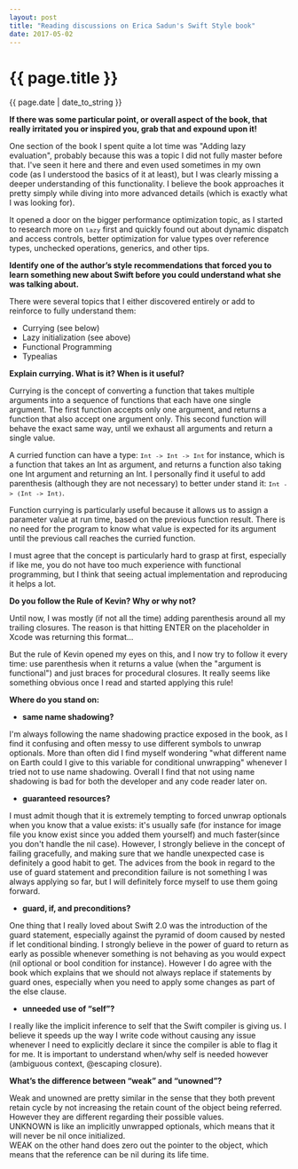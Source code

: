 ```yaml
---
layout: post
title: "Reading discussions on Erica Sadun's Swift Style book"
date: 2017-05-02
---
```

<h1>{{ page.title }}</h1>
<p class="meta">{{ page.date | date_to_string }}</p>

<p><strong>If there was some particular point, or overall aspect of the book, that really irritated you or inspired you, grab that and expound upon it!</strong></p>
<p>One section of the book I spent quite a lot time was "Adding lazy evaluation", probably because this was a topic I did not fully master before that. I've seen&nbsp;it here and there and even used sometimes in my own code&nbsp;(as I understood the basics of it at least), but I was clearly missing a deeper understanding of this functionality. I believe the book approaches it pretty simply while diving into more advanced details (which is exactly what I was looking for).</p>
<p>It opened a door on the bigger performance optimization topic, as I started to research more on <span style="font-size: 10pt;"><code>lazy</code></span> first and quickly found out about dynamic dispatch and access controls, better optimization for value types over reference types, unchecked operations, generics, and other tips.</p>
<p><strong>Identify one of the author&rsquo;s style recommendations that forced you to learn something new about Swift before you could understand what she was talking about.</strong></p>
<p>There were several topics that I either discovered entirely or add to reinforce to fully understand them:</p>
<ul>
<li>Currying (see below)</li>
<li>Lazy initialization (see above)</li>
<li>Functional Programming</li>
<li>Typealias</li>
</ul>
<p><strong>Explain currying. What is it? When is it useful?</strong></p>
<p>Currying is the concept of converting a function that takes multiple arguments into a sequence of functions that each have one single argument. The first function accepts only one argument, and returns a function that also accept one argument only. This second function will behave the exact same way, until we exhaust all arguments and return a single value.&nbsp;</p>
<p>A curried function can have a type: <span style="font-size: 10pt;"><code>Int -&gt; Int -&gt; Int</code></span> for instance, which is a function that takes an Int as argument, and returns a function also taking one Int argument and returning an Int. I personally find it useful to add parenthesis (although they are not necessary) to better under stand it: <span style="font-size: 10pt;"><code>Int -&gt; (Int -&gt; Int)</code></span>.</p>
<p>Function currying is particularly useful&nbsp;because it allows us to assign a parameter value at run time, based on the previous function result.&nbsp;There is no need for the program to know what value is expected for its argument until the previous call reaches the curried function.</p>
<p>I must agree that the concept is particularly hard to grasp at first, especially if like me, you do not have too much experience with functional programming, but I think that seeing actual implementation and reproducing it helps a lot.</p>
<p><strong>Do you follow the Rule of Kevin? Why or why not?</strong></p>
<p>Until now, I was mostly (if not all the time) adding parenthesis around all my trailing closures. The reason is that hitting ENTER on the placeholder in Xcode was returning this format...</p>
<p>But the rule of Kevin opened my eyes on this, and I now try to follow it every time: use parenthesis when it returns a value (when the "argument is functional") and just braces for procedural closures. It really seems like something obvious once I read and started applying this rule!</p>
<p><strong>Where do you stand on:</strong></p>
<ul>
<li><span></span><strong>same name shadowing?</strong></li>
</ul>
<p>I'm always following the name shadowing practice exposed in the book, as I find it confusing and often messy to use different symbols to unwrap optionals.&nbsp;More than often did I find myself wondering "what different name on Earth could I give to this variable for conditional unwrapping" whenever I tried not to use name shadowing. Overall I find that not using name shadowing is bad for both the developer and any code reader later on.</p>
<ul>
<li><span></span><strong>guaranteed resources?</strong></li>
</ul>
<p>I must admit though that it is extremely tempting to forced unwrap optionals when you know that a value exists: it's usually safe (for instance for image file you know exist since you added them yourself) and much faster(since you don't handle the nil case). However, I strongly believe in the concept of failing gracefully, and making sure that we handle unexpected case is definitely a good habit to get. The advices from the book in regard to the use of guard statement and precondition failure is not something I was always applying so far, but I will definitely force myself to use them going forward.</p>
<ul>
<li><span></span><strong>guard, if, and preconditions?</strong></li>
</ul>
<p>One thing that I really loved about Swift 2.0 was the introduction of the guard statement, especially against the pyramid of doom caused by nested if let conditional binding. I strongly believe in the power of guard to return as early as possible whenever something is not behaving as you would expect (nil optional or bool condition for instance). However I do agree with the book which explains that we should not always replace if statements by guard ones, especially when you need to apply some changes&nbsp;as part of the else clause.</p>
<ul>
<li><span></span><strong>unneeded use of &ldquo;self&rdquo;?</strong></li>
</ul>
<p>I really like the implicit inference&nbsp;to self that the Swift compiler is giving us. I believe it speeds up the way I write code without causing any issue whenever I need to explicitly declare it since the compiler is able to flag it for me. It is important to understand when/why self is needed however (ambiguous context, @escaping closure).</p>
<p><strong>What&rsquo;s the difference between &ldquo;weak&rdquo; and &ldquo;unowned&rdquo;?</strong></p>
<p><span>Weak and unowned are pretty similar in the sense that they both prevent retain cycle by not increasing the retain count of the object being referred. However they are different regarding their possible values.<br />UNKNOWN is like an implicitly unwrapped optionals, which means that it will never be nil&nbsp;once initialized.<br />WEAK on the other hand does zero out the pointer to the object, which means that the reference&nbsp;can be nil during its life time.</span></p>
